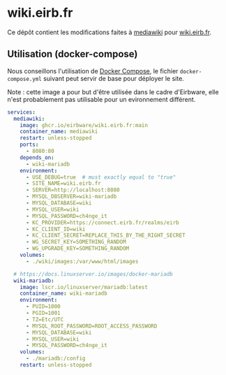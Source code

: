 # wiki.eirb.fr

Ce dépôt contient les modifications faites à [mediawiki](https://www.mediawiki.org/wiki/MediaWiki) pour  [wiki.eirb.fr](https://wiki.eirb.fr).

## Utilisation (docker-compose)

Nous conseillons l'utilisation de [Docker Compose](https://docs.docker.com/compose/), le fichier `docker-compose.yml`
suivant peut servir de base pour déployer le site.

Note : cette image a pour but d'être utilisée dans le cadre d'Eirbware, elle
n'est probablement pas utilisable pour un evironnement différent.

```yaml
services:
  mediawiki:
    image: ghcr.io/eirbware/wiki.eirb.fr:main
    container_name: mediawiki
    restart: unless-stopped
    ports:
      - 8080:80
    depends_on:
      - wiki-mariadb
    environment:
      - USE_DEBUG=true  # must exactly equal to "true"
      - SITE_NAME=wiki.eirb.fr
      - SERVER=http://localhost:8080
      - MYSQL_DBSERVER=wiki-mariadb
      - MYSQL_DATABASE=wiki
      - MYSQL_USER=wiki
      - MYSQL_PASSWORD=ch4nge_it
      - KC_PROVIDER=https://connect.eirb.fr/realms/eirb
      - KC_CLIENT_ID=wiki
      - KC_CLIENT_SECRET=REPLACE_THIS_BY_THE_RIGHT_SECRET
      - WG_SECRET_KEY=SOMETHING_RANDOM
      - WG_UPGRADE_KEY=SOMETHING_RANDOM
    volumes:
      - ./wiki/images:/var/www/html/images

  # https://docs.linuxserver.io/images/docker-mariadb
  wiki-mariadb:
    image: lscr.io/linuxserver/mariadb:latest
    container_name: wiki-mariadb
    environment:
      - PUID=1000
      - PGID=1001
      - TZ=Etc/UTC
      - MYSQL_ROOT_PASSWORD=ROOT_ACCESS_PASSWORD
      - MYSQL_DATABASE=wiki
      - MYSQL_USER=wiki
      - MYSQL_PASSWORD=ch4nge_it
    volumes:
      - ./mariadb:/config
    restart: unless-stopped
```
